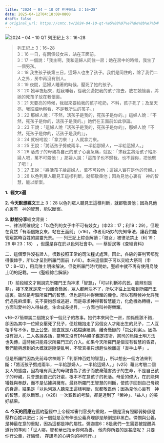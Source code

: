 ```yaml
---
title: "2024 – 04 – 10 QT 列王紀上 3：16~28"
date: 2025-04-12T04:18:08+0800
draft: false
# original_url: https://cmtc.tw/2024-04-10-qt-%e5%88%97%e7%8e%8b%e7%b4%80%e4%b8%8a-3%ef%bc%9a1628
---
```


![2024 – 04 – 10 QT 列王紀上 3：16\~28](/images/qt.jpg  "2024 – 04 – 10 QT 列王紀上 3：16\~28")

> 列王紀上 3：16\~28  
> 3：16 一日，有兩個妓女來，站在王面前。  
> 3：17 一個說：「我主啊，我和這婦人同住一房；她在房中的時候，我生了一個男孩。  
> 3：18 我生孩子後第三日，這婦人也生了孩子。我們是同住的，除了我們二人之外，房中再沒有別人。  
> 3：19 夜間，這婦人睡著的時候，壓死了她的孩子。  
> 3：20 她半夜起來，趁我睡著，從我旁邊把我的孩子抱去，放在她懷裏，將她的死孩子放在我懷裏。  
> 3：21 天要亮的時候，我起來要給我的孩子吃奶，不料，孩子死了；及至天亮，我細細地察看，不是我所生的孩子。」  
> 3：22 那婦人說：「不然，活孩子是我的，死孩子是你的。」這婦人說：「不然，死孩子是你的，活孩子是我的。」她們在王面前如此爭論。  
> 3：23 王說：「這婦人說『活孩子是我的，死孩子是你的』，那婦人說『不然，死孩子是你的，活孩子是我的』」，  
> 3：24 就吩咐說：「拿刀來！」人就拿刀來。  
> 3：25 王說：「將活孩子劈成兩半，一半給那婦人，一半給這婦人。」  
> 3：26 活孩子的母親為自己的孩子心裏急痛，就說：「求我主將活孩子給那婦人吧，萬不可殺他！」那婦人說：「這孩子也不歸我，也不歸你，把他劈了吧！」  
> 3：27 王說：「將活孩子給這婦人，萬不可殺他；這婦人實在是他的母親。」  
> 3：28 以色列眾人聽見王這樣判斷，就都敬畏他；因為見他心裏有　神的智慧，能以斷案。

**1.  經文3遍**

**2. 今天默想經文**王上 3：28 以色列眾人聽見王這樣判斷，就都敬畏他；因為見他心裏有　神的智慧，能以斷案。

**3. 默想分享**經文背景：  
一、律法明確規定：「以色列的女子中不可有妓女」（申23：17；利19：29），但現在竟然「有兩個妓女來，站在王面前」（v16）。作者用巧妙的先知筆法，讓我們能管窺當時百姓的屬靈光景。── 列王記上綜合解讀；「妓女」被律法禁止（利 19：29 申 23：18） ，但還是存在於以色列社會中。── 蔡哲民等《查經資料》

二、這個案件沒有證人，很難按照正常的司法程式處理。因此，各級的審判官都覺得很棘手，所以才呈到所羅門面前（v16）。本來這個案子可以交給大祭司（申17：8\~12），用烏陵土明來解決。但從所羅門時代開始，聖經中就不再有使用烏陵土明的記載。──《聖經綜合解讀》

（1）前段經文才剛說完所羅門王向神求「智慧」，「可以判斷祢的民，能辨別是非」，接下來就是來一段離奇懸案，眾人都解決不了，所以才往上呈報到所羅門王這裏。雖然是考驗所羅門的智慧，但也是叫神得榮耀的機會。所以有時候神允許我們遇見麻煩事，先不要抱怨或逃避，而是尋求神得著智慧能力，化危機為轉機，一方面叫愛神的人得益處，生命成長提昇，一方面也叫神得榮耀。

v16\~27簡單說二個妓女爭一個兒子的故事。她們本來同住一房，關係應該不錯，卻因為其中一位婦女壓死了兒子，便趁機抱走了另個女人才剛出生的兒子，二人互相爭奪不休，告上公堂，簡直就是八點檔連續劇，離奇懸疑的「包公判案」。因為沒有證人，二人各說各話，當時又沒有DNA親子鑑定技術，祭司的烏陵土明方法也失傳，這時候只能尋求所羅門王的介入。如果今天所羅門是個沒有智慧的昏君，我們能夠想到的大概就是隨便亂判，不管真相只想趕快脫離這「燙手山芋」 。

但是所羅門因為先前尋求神賜下「判斷神百姓的智慧」，所以想出一個方法來判斷：「將活孩子劈成兩半，一半給那婦人，一半給這婦人。」（v25）藉此考驗二個女人的態度，因為唯有真正的母親會為了孩子而放棄殘害孩子的生命，不是自己孩子的母親，只會想到自己的好處，根本不在意孩子的死活。母愛的偉大，在於能夠犧牲與奉獻，而不是佔據與擁有。最終所羅門王智慧的判斷，使孩子回到自己母親的身邊，結果是「以色列眾人聽見王這樣判斷，就都敬畏他；因為見他心裏有　神的智慧，能以斷案。」（v28）一次艱難的考驗，卻是達到了「榮神」、「益人」的美好結果。

**4. 今天的回應**在舊約聖經中上帝經常審判官長的重點，一個是沒有照顧弱勢卻是壓柞百姓以肥己；另一個就是沒有伸張公義真理卻是顛倒是非黑白。憐憫與公義，是神最在意的重點，因為這都是神的屬性。彌迦書6：8是我們一生需要被提醒與遵行的準則：「世人哪，耶和華已指示你何為善。 他向你所要的是甚麼呢？ 只要你行公義，好憐憫， 存謙卑的心與你的神同行。」